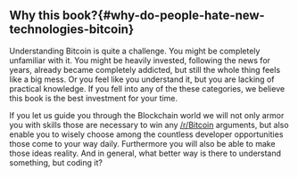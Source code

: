 ## Why this book?{#why-do-people-hate-new-technologies-bitcoin}

Understanding Bitcoin is quite a challenge. You might be completely unfamiliar with it. You might be heavily invested, following the news for years, already became completely addicted, but still the whole thing feels like a big mess. Or you feel like you understand it, but you are lacking of practical knowledge. If you fell into any of the these categories, we believe this book is the best investment for your time.  

If you let us guide you through the Blockchain world we will not only armor you with skills those are necessary to win any [/r/Bitcoin](http://www.reddit.com/r/Bitcoin/) arguments, but also enable you to wisely choose among the countless developer opportunities those come to your way daily. Furthermore you will also be able to make those ideas reality. And in general, what better way is there to understand something, but coding it?  